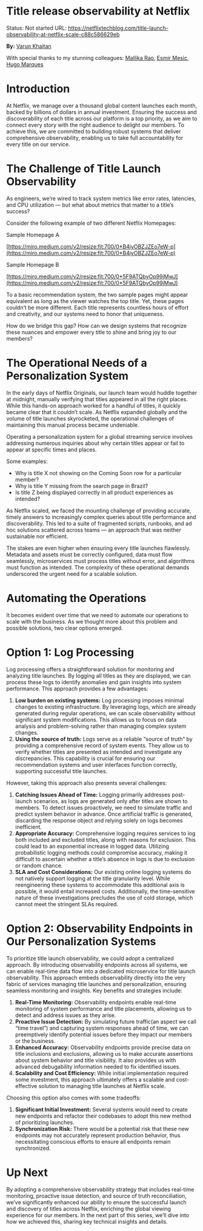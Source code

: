 # Title release observability at Netflix

Status: Not started
URL: https://netflixtechblog.com/title-launch-observability-at-netflix-scale-c88c586629eb

**By:** [Varun Khaitan](https://www.linkedin.com/in/varun-khaitan/)

With special thanks to my stunning colleagues: [Mallika Rao](https://www.linkedin.com/in/mallikarao/), [Esmir Mesic](https://www.linkedin.com/in/esmir-mesic/), [Hugo Marques](https://www.linkedin.com/in/hugodesmarques/)

# Introduction

At Netflix, we manage over a thousand global content launches each month, backed by billions of dollars in annual investment. Ensuring the success and discoverability of each title across our platform is a top priority, as we aim to connect every story with the right audience to delight our members. To achieve this, we are committed to building robust systems that deliver comprehensive observability, enabling us to take full accountability for every title on our service.

# The Challenge of Title Launch Observability

As engineers, we’re wired to track system metrics like error rates, latencies, and CPU utilization — but what about metrics that matter to a title’s success?

Consider the following example of two different Netflix Homepages:

Sample Homepage A

[https://miro.medium.com/v2/resize:fit:700/0*B4iyOBZJZEo7eW-p](https://miro.medium.com/v2/resize:fit:700/0*B4iyOBZJZEo7eW-p)

Sample Homepage B

[https://miro.medium.com/v2/resize:fit:700/0*5F9ATQbyOp99jMwJ](https://miro.medium.com/v2/resize:fit:700/0*5F9ATQbyOp99jMwJ)

To a basic recommendation system, the two sample pages might appear equivalent as long as the viewer watches the top title. Yet, these pages couldn’t be more different. Each title represents countless hours of effort and creativity, and our systems need to honor that uniqueness.

How do we bridge this gap? How can we design systems that recognize these nuances and empower every title to shine and bring joy to our members?

# The Operational Needs of a Personalization System

In the early days of Netflix Originals, our launch team would huddle together at midnight, manually verifying that titles appeared in all the right places. While this hands-on approach worked for a handful of titles, it quickly became clear that it couldn’t scale. As Netflix expanded globally and the volume of title launches skyrocketed, the operational challenges of maintaining this manual process became undeniable.

Operating a personalization system for a global streaming service involves addressing numerous inquiries about why certain titles appear or fail to appear at specific times and places.

Some examples:

- Why is title X not showing on the Coming Soon row for a particular member?
- Why is title Y missing from the search page in Brazil?
- Is title Z being displayed correctly in all product experiences as intended?

As Netflix scaled, we faced the mounting challenge of providing accurate, timely answers to increasingly complex queries about title performance and discoverability. This led to a suite of fragmented scripts, runbooks, and ad hoc solutions scattered across teams — an approach that was neither sustainable nor efficient.

The stakes are even higher when ensuring every title launches flawlessly. Metadata and assets must be correctly configured, data must flow seamlessly, microservices must process titles without error, and algorithms must function as intended. The complexity of these operational demands underscored the urgent need for a scalable solution.

# Automating the Operations

It becomes evident over time that we need to automate our operations to scale with the business. As we thought more about this problem and possible solutions, two clear options emerged.

# Option 1: Log Processing

Log processing offers a straightforward solution for monitoring and analyzing title launches. By logging all titles as they are displayed, we can process these logs to identify anomalies and gain insights into system performance. This approach provides a few advantages:

1. **Low burden on existing systems:** Log processing imposes minimal changes to existing infrastructure. By leveraging logs, which are already generated during regular operations, we can scale observability without significant system modifications. This allows us to focus on data analysis and problem-solving rather than managing complex system changes.
2. **Using the source of truth:** Logs serve as a reliable “source of truth” by providing a comprehensive record of system events. They allow us to verify whether titles are presented as intended and investigate any discrepancies. This capability is crucial for ensuring our recommendation systems and user interfaces function correctly, supporting successful title launches.

However, taking this approach also presents several challenges:

1. **Catching Issues Ahead of Time:** Logging primarily addresses post-launch scenarios, as logs are generated only after titles are shown to members. To detect issues proactively, we need to simulate traffic and predict system behavior in advance. Once artificial traffic is generated, discarding the response object and relying solely on logs becomes inefficient.
2. **Appropriate Accuracy:** Comprehensive logging requires services to log both included and excluded titles, along with reasons for exclusion. This could lead to an exponential increase in logged data. Utilizing probabilistic logging methods could compromise accuracy, making it difficult to ascertain whether a title’s absence in logs is due to exclusion or random chance.
3. **SLA and Cost Considerations:** Our existing online logging systems do not natively support logging at the title granularity level. While reengineering these systems to accommodate this additional axis is possible, it would entail increased costs. Additionally, the time-sensitive nature of these investigations precludes the use of cold storage, which cannot meet the stringent SLAs required.

# Option 2: Observability Endpoints in Our Personalization Systems

To prioritize title launch observability, we could adopt a centralized approach. By introducing observability endpoints across all systems, we can enable real-time data flow into a dedicated microservice for title launch observability. This approach embeds observability directly into the very fabric of services managing title launches and personalization, ensuring seamless monitoring and insights. Key benefits and strategies include:

1. **Real-Time Monitoring:** Observability endpoints enable real-time monitoring of system performance and title placements, allowing us to detect and address issues as they arise.
2. **Proactive Issue Detection:** By simulating future traffic(an aspect we call “time travel”) and capturing system responses ahead of time, we can preemptively identify potential issues before they impact our members or the business.
3. **Enhanced Accuracy:** Observability endpoints provide precise data on title inclusions and exclusions, allowing us to make accurate assertions about system behavior and title visibility. It also provides us with advanced debugability information needed to fix identified issues.
4. **Scalability and Cost Efficiency:** While initial implementation required some investment, this approach ultimately offers a scalable and cost-effective solution to managing title launches at Netflix scale.

Choosing this option also comes with some tradeoffs:

1. **Significant Initial Investment:** Several systems would need to create new endpoints and refactor their codebases to adopt this new method of prioritizing launches.
2. **Synchronization Risk:** There would be a potential risk that these new endpoints may not accurately represent production behavior, thus necessitating conscious efforts to ensure all endpoints remain synchronized.

# Up Next

By adopting a comprehensive observability strategy that includes real-time monitoring, proactive issue detection, and source of truth reconciliation, we’ve significantly enhanced our ability to ensure the successful launch and discovery of titles across Netflix, enriching the global viewing experience for our members. In the next part of this series, we’ll dive into how we achieved this, sharing key technical insights and details.